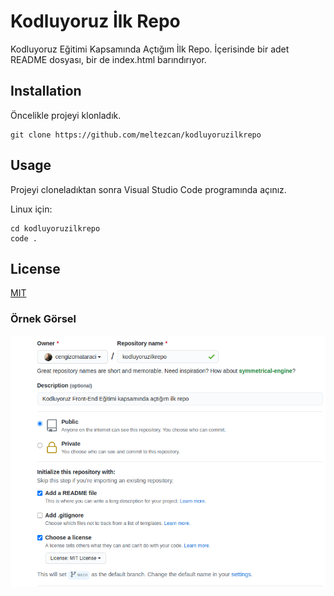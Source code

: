 # Kodluyoruz İlk Repo
Kodluyoruz Eğitimi Kapsamında Açtığım İlk Repo. İçerisinde bir adet README dosyası, bir de index.html barındırıyor.

## Installation

Öncelikle projeyi klonladık.

```
git clone https://github.com/meltezcan/kodluyoruzilkrepo

```
## Usage
Projeyi cloneladıktan sonra Visual Studio Code programında açınız.

Linux için:
```
cd kodluyoruzilkrepo
code .
```

## License
[MIT](LICENSE)

### Örnek Görsel
![Örnek Proje Görseli](https://raw.githubusercontent.com/Kodluyoruz/taskforce/main/git/odev1/figures/github.png)

